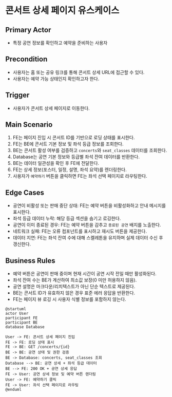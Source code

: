 # 콘서트 상세 페이지 유스케이스

## Primary Actor
- 특정 공연 정보를 확인하고 예약을 준비하는 사용자

## Precondition
- 사용자는 홈 또는 공유 링크를 통해 콘서트 상세 URL에 접근할 수 있다.
- 사용자는 예약 가능 상태인지 확인하고자 한다.

## Trigger
- 사용자가 콘서트 상세 페이지로 이동한다.

## Main Scenario
1. FE는 페이지 진입 시 콘서트 ID를 기반으로 로딩 상태를 표시한다.
2. FE는 BE에 콘서트 기본 정보 및 좌석 등급 정보를 조회한다.
3. BE는 콘서트 활성 여부를 검증하고 `concerts`와 `seat_classes` 데이터를 조회한다.
4. Database는 공연 기본 정보와 등급별 좌석 잔여 데이터를 반환한다.
5. BE는 데이터 일관성을 확인 후 FE에 전달한다.
6. FE는 상세 정보(포스터, 일정, 설명, 좌석 요약)를 렌더링한다.
7. 사용자가 `예약하기` 버튼을 클릭하면 FE는 좌석 선택 페이지로 라우팅한다.

## Edge Cases
- 공연이 비활성 또는 판매 중단 상태: FE는 예약 버튼을 비활성화하고 안내 메시지를 표시한다.
- 좌석 등급 데이터 누락: 해당 등급 섹션을 숨기고 로깅한다.
- 공연이 이미 종료된 경우: FE는 예약 버튼을 감추고 `종료된 공연` 배지를 노출한다.
- 네트워크 실패: FE는 오류 컴포넌트를 표시하고 재시도 버튼을 제공한다.
- 데이터 지연: FE는 좌석 잔여 수에 대해 스켈레톤을 유지하며 실제 데이터 수신 후 갱신한다.

## Business Rules
- 예약 버튼은 공연이 판매 중이며 현재 시간이 공연 시작 전일 때만 활성화된다.
- 좌석 잔여 수는 BE가 계산하여 최소값 보장(0 미만 허용하지 않음).
- 공연 설명은 마크다운/리치텍스트가 아닌 단순 텍스트로 제공된다.
- BE는 콘서트 ID가 유효하지 않은 경우 표준 에러 응답을 반환한다.
- FE는 페이지 뷰 로깅 시 사용자 식별 정보를 포함하지 않는다.

```
@startuml
actor User
participant FE
participant BE
database Database

User -> FE: 콘서트 상세 페이지 진입
FE -> FE: 로딩 상태 표시
FE -> BE: GET /concerts/{id}
BE -> BE: 공연 상태 및 권한 검증
BE -> Database: concerts, seat_classes 조회
Database --> BE: 공연 상세 + 좌석 등급 데이터
BE --> FE: 200 OK + 공연 상세 응답
FE -> User: 공연 상세 정보 및 예약 버튼 렌더링
User -> FE: 예약하기 클릭
FE -> User: 좌석 선택 페이지로 라우팅
@enduml
```

